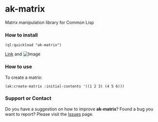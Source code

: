 # ak-matrix

Matrix manipulation library for Common Lisp

### How to install

`(ql:quickload "ak-matrix")`


[Link](url) and ![Image](src)

### How to use

To create a matrix:
```
(ak:create-matrix :initial-contents '((1 2 3) (4 5 6)))
```

### Support or Contact

Do you have a suggestion on how to improve **ak-matrix**? Found a bug you want to report?
Please visit the [Issues](https://github.com/andrei12/ak-matrix/issues) page.

